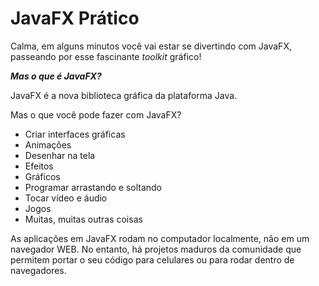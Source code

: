 # JavaFX Prático

Calma, em alguns minutos você vai estar se divertindo com JavaFX, passeando por esse fascinante *toolkit* gráfico!


***Mas o que é JavaFX?*** 


JavaFX é a nova biblioteca gráfica da plataforma Java.

Mas o que você pode fazer com JavaFX?

- Criar interfaces gráficas
- Animações 
- Desenhar na tela
- Efeitos 
- Gráficos 
- Programar arrastando e soltando
- Tocar vídeo e áudio
- Jogos
- Muitas, muitas outras coisas



As aplicações em JavaFX rodam no computador localmente, não em um navegador WEB. No entanto, há projetos maduros da comunidade que permitem portar o seu código para celulares ou para rodar dentro de navegadores.